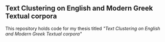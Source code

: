 ## Text Clustering on English and Modern Greek Textual corpora

This repository holds code for my thesis titled *"Text Clustering on English and Modern Greek Textual corpora"*